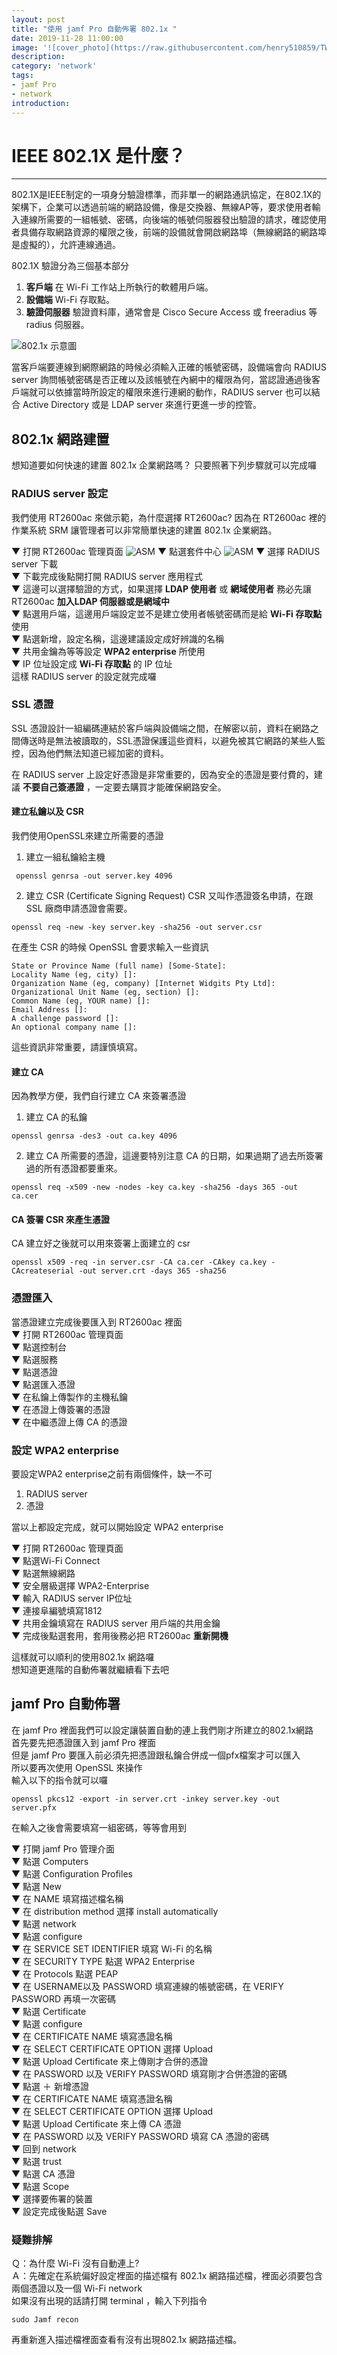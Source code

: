 ```yaml
---
layout: post
title: "使用 jamf Pro 自動佈署 802.1x "
date: 2019-11-28 11:00:00
image: '![cover_photo](https://raw.githubusercontent.com/henry510859/TWDC_blog_photo/master/802.1x%20%E8%87%AA%E5%8B%95%E4%BD%88%E7%BD%B2/cover%20photo.jpg)'
description:
category: 'network'
tags:
- jamf Pro
- network
introduction:
---
```


# IEEE 802.1X 是什麼？
---
802.1X是IEEE制定的一項身分驗證標準，而非單一的網路通訊協定，在802.1X的架構下，企業可以透過前端的網路設備，像是交換器、無線AP等，要求使用者輸入連線所需要的一組帳號、密碼，向後端的帳號伺服器發出驗證的請求，確認使用者具備存取網路資源的權限之後，前端的設備就會開啟網路埠（無線網路的網路埠是虛擬的），允許連線通過。

802.1X 驗證分為三個基本部分  
  1. **客戶端** 在 Wi-Fi 工作站上所執行的軟體用戶端。
  2. **設備端** Wi-Fi 存取點。
  3. **驗證伺服器** 驗證資料庫，通常會是 Cisco Secure Access 或 freeradius 等 radius 伺服器。

![802.1x 示意圖](https://raw.githubusercontent.com/henry510859/TWDC_blog_photo/master/802.1x%20%E8%87%AA%E5%8B%95%E4%BD%88%E7%BD%B2/802.1x.png)

當客戶端要連線到網際網路的時候必須輸入正確的帳號密碼，設備端會向 RADIUS server 詢問帳號密碼是否正確以及該帳號在內網中的權限為何，當認證通過後客戶端就可以依據當時所設定的權限來進行連網的動作，RADIUS server 也可以結合 Active Directory 或是 LDAP server 來進行更進一步的控管。

## 802.1x 網路建置
想知道要如何快速的建置 802.1x 企業網路嗎？
只要照著下列步驟就可以完成囉

### RADIUS server 設定
我們使用 RT2600ac 來做示範，為什麼選擇 RT2600ac?
因為在 RT2600ac 裡的作業系統 SRM 讓管理者可以非常簡單快速的建置 802.1x 企業網路。

 ▼ 打開 RT2600ac 管理頁面
![ASM](https://raw.githubusercontent.com/henry510859/TWDC_blog_photo/master/802.1x%20自動佈署/Synology%20router%20管理介面.png)
 ▼ 點選套件中心
 ![ASM](https://raw.githubusercontent.com/henry510859/TWDC_blog_photo/master/802.1x%20自動佈署/套件中心.png)
▼ 選擇 RADIUS server 下載  
▼ 下載完成後點開打開 RADIUS server 應用程式  
▼ 這邊可以選擇驗證的方式，如果選擇 **LDAP 使用者** 或 **網域使用者** 務必先讓 RT2600ac **加入LDAP 伺服器或是網域中**  
▼ 點選用戶端，這邊用戶端設定並不是建立使用者帳號密碼而是給 **Wi-Fi 存取點** 使用  
▼ 點選新增，設定名稱，這邊建議設定成好辨識的名稱  
▼ 共用金鑰為等等設定 **WPA2 enterprise** 所使用  
▼ IP 位址設定成 **Wi-Fi 存取點** 的 IP 位址  
這樣 RADIUS server 的設定就完成囉  

### SSL 憑證

SSL 憑證設計一組編碼連結於客戶端與設備端之間，在解密以前，資料在網路之間傳送時是無法被讀取的，SSL憑證保護這些資料，以避免被其它網路的某些人監控，因為他們無法知道已經加密的資料。

在 RADIUS server 上設定好憑證是非常重要的，因為安全的憑證是要付費的，建議 **不要自己簽憑證** ，一定要去購買才能確保網路安全。
#### 建立私鑰以及 CSR  
我們使用OpenSSL來建立所需要的憑證
1. 建立一組私鑰給主機

  `` openssl genrsa -out server.key 4096``

2. 建立 CSR (Certificate Signing Request)
CSR 又叫作憑證簽名申請，在跟 SSL 廠商申請憑證會需要。

``openssl req -new -key server.key -sha256 -out server.csr``

在產生 CSR 的時候 OpenSSL 會要求輸入一些資訊

```Country Name (2 letter code) [AU]:
State or Province Name (full name) [Some-State]:
Locality Name (eg, city) []:
Organization Name (eg, company) [Internet Widgits Pty Ltd]:
Organizational Unit Name (eg, section) []:
Common Name (eg, YOUR name) []:
Email Address []:
A challenge password []:
An optional company name []:
```
這些資訊非常重要，請謹慎填寫。

#### 建立 CA  
因為教學方便，我們自行建立 CA 來簽署憑證
1. 建立 CA 的私鑰

``openssl genrsa -des3 -out ca.key 4096``

2. 建立 CA 所需要的憑證，這邊要特別注意 CA 的日期，如果過期了過去所簽署過的所有憑證都要重來。

``openssl req -x509 -new -nodes -key ca.key -sha256 -days 365 -out ca.cer``

#### CA 簽署 CSR 來產生憑證  
CA 建立好之後就可以用來簽署上面建立的 csr

  ``openssl x509 -req -in server.csr -CA ca.cer -CAkey ca.key -CAcreateserial -out server.crt -days 365 -sha256``

### 憑證匯入  
當憑證建立完成後要匯入到 RT2600ac 裡面  
▼ 打開 RT2600ac 管理頁面  
▼ 點選控制台  
▼ 點選服務  
▼ 點選憑證  
▼ 點選匯入憑證  
▼ 在私鑰上傳製作的主機私鑰  
▼ 在憑證上傳簽署的憑證  
▼ 在中繼憑證上傳 CA 的憑證  

### 設定 WPA2 enterprise  
要設定WPA2 enterprise之前有兩個條件，缺一不可
1. RADIUS server
2. 憑證

當以上都設定完成，就可以開始設定 WPA2 enterprise

▼ 打開 RT2600ac 管理頁面  
▼ 點選Wi-Fi Connect  
▼ 點選無線網路  
▼ 安全層級選擇 WPA2-Enterprise  
▼ 輸入 RADIUS server IP位址  
▼ 連接阜編號填寫1812  
▼ 共用金鑰填寫在 RADIUS server 用戶端的共用金鑰  
▼ 完成後點選套用，套用後務必把 RT2600ac **重新開機**  

這樣就可以順利的使用802.1x 網路囉  
想知道更進階的自動佈署就繼續看下去吧  

## jamf Pro 自動佈署

在 jamf Pro 裡面我們可以設定讓裝置自動的連上我們剛才所建立的802.1x網路  
首先要先把憑證匯入到 jamf Pro 裡面  
但是 jamf Pro 要匯入前必須先把憑證跟私鑰合併成一個pfx檔案才可以匯入  
所以要再次使用 OpenSSL 來操作  
輸入以下的指令就可以囉  

``openssl pkcs12 -export -in server.crt -inkey server.key -out server.pfx``

在輸入之後會需要填寫一組密碼，等等會用到  

▼ 打開 jamf Pro 管理介面  
▼ 點選 Computers  
▼ 點選 Configuration Profiles  
▼ 點選 New  
▼ 在 NAME 填寫描述檔名稱  
▼ 在 distribution method 選擇 install automatically  
▼ 點選 network  
▼ 點選 configure  
▼ 在 SERVICE SET IDENTIFIER 填寫 Wi-Fi 的名稱  
▼ 在 SECURITY TYPE 點選 WPA2 Enterprise  
▼ 在 Protocols 點選 PEAP  
▼ 在 USERNAME以及 PASSWORD 填寫連線的帳號密碼，在 VERIFY PASSWORD 再填一次密碼  
▼ 點選 Certificate  
▼ 點選 configure  
▼ 在 CERTIFICATE NAME 填寫憑證名稱  
▼ 在 SELECT CERTIFICATE OPTION 選擇 Upload  
▼ 點選 Upload Certificate 來上傳剛才合併的憑證  
▼ 在 PASSWORD 以及 VERIFY PASSWORD 填寫剛才合併憑證的密碼  
▼ 點選 ＋ 新增憑證  
▼ 在 CERTIFICATE NAME 填寫憑證名稱  
▼ 在 SELECT CERTIFICATE OPTION 選擇 Upload  
▼ 點選 Upload Certificate 來上傳 CA 憑證  
▼ 在 PASSWORD 以及 VERIFY PASSWORD 填寫 CA 憑證的密碼  
▼ 回到 network      
▼ 點選 trust  
▼ 點選 CA 憑證    
▼ 點選 Scope  
▼ 選擇要佈署的裝置  
▼ 設定完成後點選 Save  

### 疑難排解

Ｑ：為什麼 Wi-Fi 沒有自動連上?  
Ａ：先確定在系統偏好設定裡面的描述檔有 802.1x 網路描述檔，裡面必須要包含兩個憑證以及一個 Wi-Fi network  
      如果沒有出現的話請打開 terminal ，輸入下列指令  
      
``sudo Jamf recon``

再重新進入描述檔裡面查看有沒有出現802.1x 網路描述檔。  
